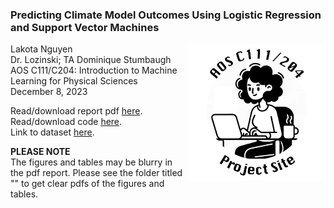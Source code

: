 ### **Predicting Climate Model Outcomes Using Logistic Regression and Support Vector Machines**
Lakota Nguyen <img align="right" width="220" height="220" src="/assets/IMG/template_logo.png"> \
Dr. Lozinski; TA Dominique Stumbaugh\
AOS C111/C204: Introduction to Machine Learning for Physical Sciences\
December 8, 2023

Read/download report pdf [here](/assets/Nguyen_Lakota_FinalReport.pdf).\
Read/download code [here](/assets/Nguyen_Lakota_AOSC111_C204_FinalProject_Climate_Simulation_Failures.ipynb).\
Link to dataset [here](https://doi.org/10.24432/C5HG71).

**PLEASE NOTE**\
The figures and tables may be blurry in the pdf report. Please see the folder titled "" to get clear pdfs of the figures and tables.
